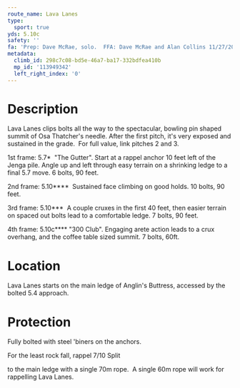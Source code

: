 ```yaml
---
route_name: Lava Lanes
type:
  sport: true
yds: 5.10c
safety: ''
fa: 'Prep: Dave McRae, solo.  FFA: Dave McRae and Alan Collins 11/27/2017'
metadata:
  climb_id: 298c7c08-bd5e-46a7-ba17-332bdfea410b
  mp_id: '113949342'
  left_right_index: '0'
---
```

# Description
Lava Lanes clips bolts all the way to the spectacular, bowling pin shaped summit of Osa Thatcher's needle. After the first pitch, it's very exposed and sustained in the grade.  For full value, link pitches 2 and 3.

1st frame: 5.7*  "The Gutter". Start at a rappel anchor 10 feet left of the Jenga pile. Angle up and left through easy terrain on a shrinking ledge to a final 5.7 move. 6 bolts, 90 feet.

2nd frame: 5.10****  Sustained face climbing on good holds. 10 bolts, 90 feet.

3rd frame: 5.10***  A couple cruxes in the first 40 feet, then easier terrain on spaced out bolts lead to a comfortable ledge. 7 bolts, 90 feet.

4th frame: 5.10c**** "300 Club". Engaging arete action leads to a crux overhang, and the coffee table sized summit. 7 bolts, 60ft.

# Location
Lava Lanes starts on the main ledge of Anglin's Buttress, accessed by the bolted 5.4 approach.

# Protection
Fully bolted with steel 'biners on the anchors.

For the least rock fall, rappel 7/10 Split

to the main ledge with a single 70m rope.  A single 60m rope will work for rappelling Lava Lanes.
